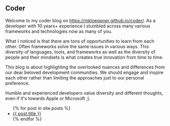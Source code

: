## Coder

Welcome to my coder blog on https://mkloeppner.github.io/coder/. As a developer with 10 years+ experience I stumbled across many various frameworks and technologies now as many of you. 

What I noticed is that there are tons of opportunities to learn from each other. Often frameworks solve the same issues in various ways. This diversity of languages, tools, and frameworks as well as the diversity of people and their mindsets is what creates true innovation from time to time.

This blog is about highlighting the overlooked nuances and differences from our dear beloved development communities.
We should engage and inspire each other rather than limiting the approaches just to our personal preference.

Humble and experienced developers value diversity and different thoughts, even if it's towards Apple or Microsoft ;).

<ul>
  {% for post in site.posts %}
    <li>
      <a href="./{{ post.url }}">{{ post.title }}</a>
    </li>
  {% endfor %}
</ul>
